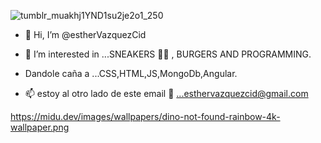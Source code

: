![tumblr_muakhj1YND1su2je2o1_250](https://user-images.githubusercontent.com/97129380/168486153-4057fb86-b7a4-4f96-903f-20dec2545ea1.gif)

- 👋 Hi, I’m @estherVazquezCid
- 👀 I’m interested in ...SNEAKERS 👟🖤 , BURGERS AND PROGRAMMING.
- Dandole caña a  ...CSS,HTML,JS,MongoDb,Angular.

- 📫 estoy al otro lado de este email 🤗 ...esthervazquezcid@gmail.com



https://midu.dev/images/wallpapers/dino-not-found-rainbow-4k-wallpaper.png
